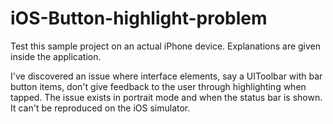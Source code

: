 # iOS-Button-highlight-problem

Test this sample project on an actual iPhone device. Explanations are given inside the application.

I've discovered an issue where interface elements, say a UIToolbar with bar button items, don't give feedback to the user through highlighting when tapped. The issue exists in portrait mode and when the status bar is shown. It can't be reproduced on the iOS simulator.
